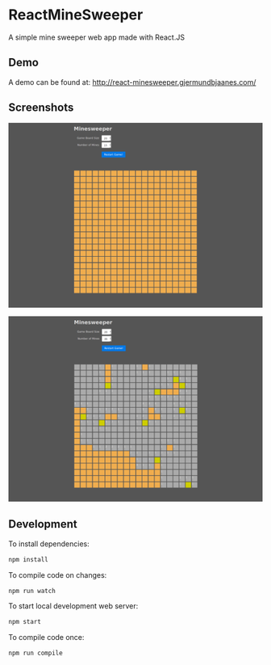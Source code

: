 # ReactMineSweeper
A simple mine sweeper web app made with React.JS

## Demo

A demo can be found at:
http://react-minesweeper.gjermundbjaanes.com/

## Screenshots

![alt text](https://raw.githubusercontent.com/bjaanes/ReactMinesweeper/master/screenshots/MineSweeper%20Screenshot.png "Start of game")

![alt text](https://raw.githubusercontent.com/bjaanes/ReactMinesweeper/master/screenshots/MineSweeper%20Screenshot%20Middle%20of%20Game.png "Middle of game")

## Development

To install dependencies:
```bash
npm install
```

To compile code on changes:
```bash
npm run watch
```

To start local development web server:
```bash
npm start
```

To compile code once:
```bash
npm run compile
```

